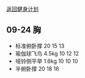 [返回健身计划](plan-2018.html)

## 09-24 胸

* 标准俯卧撑 20 15 13
* 瑜伽球飞鸟 4.5kg 10 12 12
* 哑铃侧平举 1.6kg 10 10 10
* 半俯卧撑 20 18 16
